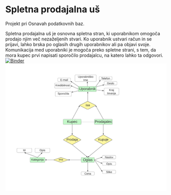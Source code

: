 # Spletna prodajalna uš
Projekt pri Osnavah podatkovnih baz.

Spletna prodajalna uš je osnovna spletna stran, ki uporabnikom omogoča prodajo njim več nezaželjenih stvari. Ko uporabnik ustvari račun in se prijavi, lahko brska po oglasih drugih uporabnikov ali pa objavi svoje. Komunikacija med uporabniki je mogoča preko spletne strani, s tem, da mora kupec prvi napisati sporočilo prodajalcu, na katero lahko ta odgovori. 
[![Binder](https://mybinder.org/badge_logo.svg)](https://mybinder.org/v2/gh/jostv99/projektna-naloga-OPB/main?urlpath=proxy%2F8080)
![ER diagram (dopolni)](ERdiagram.png)


